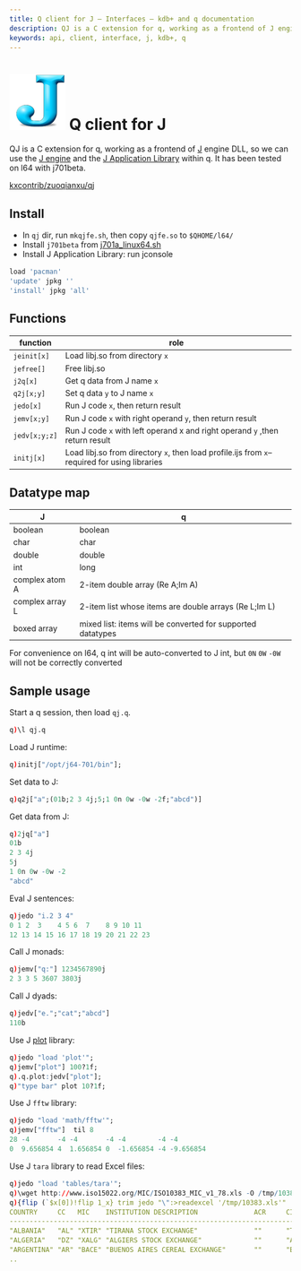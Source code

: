 ```yaml
---
title: Q client for J – Interfaces – kdb+ and q documentation
description: QJ is a C extension for q, working as a frontend of J engine DLL, so we can use the J engine and the J Application Library within q.
keywords: api, client, interface, j, kdb+, q
---
```

# ![J](img/j.png) Q client for J



QJ is a C extension for q, working as a frontend of [J](https://www.jsoftware.com/#/) engine DLL, so we can use the [J engine](http://www.jsoftware.com/help/dictionary/vocabul.htm) and the [J Application Library](http://www.jsoftware.com/jwiki/JAL/j701) within q. It has been tested on l64 with j701beta. 

<i class="fab fa-github"></i> [kxcontrib/zuoqianxu/qj](https://github.com/kxcontrib/zuoqianxu/tree/master/qj) 


## Install

-   In `qj` dir, run `mkqjfe.sh`, then copy `qjfe.so` to `$QHOME/l64/`
-   Install `j701beta` from [j701a\_linux64.sh](http://www.jsoftware.com/download/j701a_linux64.sh)
-   Install J Application Library: run jconsole

```j
load 'pacman'
'update' jpkg ''
'install' jpkg 'all'
```


## Functions

| function | role |
|----------|------|
| `jeinit[x]` | Load libj.so from directory `x` |
| `jefree[]` | Free libj.so |
| `j2q[x]` | Get q data from J name `x` |
| `q2j[x;y]` | Set q data `y` to J name `x` |
| `jedo[x]` | Run J code `x`, then return result |
| `jemv[x;y]` | Run J code `x` with right operand `y`, then return result |
| `jedv[x;y;z]` | Run J code `x` with left operand x and right operand `y` ,then return result |
| `initj[x]` | Load libj.so from directory `x`, then load profile.ijs from `x`– required for using libraries |


## Datatype map

| J | q |
|---|---|
| boolean | boolean |
| char | char |
| double | double |
| int | long |
| complex atom A | 2-item double array (Re A;Im A) |
| complex array L | 2-item list whose items are double arrays (Re L;Im L) |
| boxed array | mixed list:  items will be converted for supported datatypes |

<!-- original
- There are natural mappings of some J/q datatypes on l64: boolean, char, double, J int&lt;=&gt;q long
- J complex atom `A` will be converted to a 2-item double array (Re A;Im A). J complex array `L` will be converted to a 2-item list whose items are double arrays (Re L;Im L)
- Q mixed list maps to J boxed array, items will be converted for supported datatypes
-->

For convenience on l64, q int will be auto-converted to J int, but `0N` `0W` `-0W` will not be correctly converted


## Sample usage

Start a q session, then load `qj.q`.

```q
q)\l qj.q
```

Load J runtime:

```q
q)initj["/opt/j64-701/bin"];
```

Set data to J:

```q
q)q2j["a";(01b;2 3 4j;5;1 0n 0w -0w -2f;"abcd")]
```

Get data from J:

```q
q)2jq["a"]
01b
2 3 4j
5j
1 0n 0w -0w -2
"abcd"
```

Eval J sentences:

```q
q)jedo "i.2 3 4"
0 1 2  3    4 5 6  7    8 9 10 11
12 13 14 15 16 17 18 19 20 21 22 23
```

Call J monads:

```q
q)jemv["q:"] 1234567890j
2 3 3 5 3607 3803j
```

Call J dyads:

```q
q)jedv["e.";"cat";"abcd"]
110b
```

Use J [plot](http://www.jsoftware.com/jwiki/Plot) library:

```q
q)jedo "load 'plot'";
q)jemv["plot"] 100?1f;
q).q.plot:jedv["plot"];
q)"type bar" plot 10?1f;
```

Use J `fftw` library:

```q
q)jedo "load 'math/fftw'";
q)jemv["fftw"]  til 8
28 -4       -4 -4       -4 -4        -4 -4
0  9.656854 4  1.656854 0  -1.656854 -4 -9.656854
```

Use J `tara` library to read Excel files:

```q
q)jedo "load 'tables/tara'";
q)\wget http://www.iso15022.org/MIC/ISO10383_MIC_v1_78.xls -O /tmp/10383.xls
q){flip (`$x[0])!flip 1_x} trim jedo "\":>readexcel '/tmp/10383.xls'"
COUNTRY     CC   MIC    INSTITUTION DESCRIPTION              ACR     CITY    ..
-----------------------------------------------------------------------------..
"ALBANIA"   "AL" "XTIR" "TIRANA STOCK EXCHANGE"              ""      "TIRANA"..
"ALGERIA"   "DZ" "XALG" "ALGIERS STOCK EXCHANGE"             ""      "ALGIERS..
"ARGENTINA" "AR" "BACE" "BUENOS AIRES CEREAL EXCHANGE"       ""      "BUENOS ..
..
```

